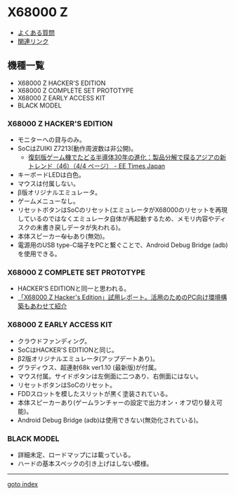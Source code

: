 # X68000 Z

* [よくある質問](faq.md)
* [関連リンク](link.md)

## 機種一覧
* X68000 Z HACKER'S EDITION
* X68000 Z COMPLETE SET PROTOTYPE
* X68000 Z EARLY ACCESS KIT
* BLACK MODEL

### X68000 Z HACKER'S EDITION
* モニターへの貸与のみ。
* SoCはZUIKI Z7213(動作周波数は非公開)。
  * [復刻版ゲーム機でたどる半導体30年の進化：製品分解で探るアジアの新トレンド（46）（4/4 ページ） - EE Times Japan](https://eetimes.itmedia.co.jp/ee/articles/2005/29/news034_4.html)
* キーボードLEDは白色。
* マウスは付属しない。
* β版オリジナルエミュレータ。
* ゲームメニューなし。
* リセットボタンはSoCのリセット(エミュレータがX68000のリセットを再現しているのではなくエミュレータ自体が再起動するため、メモリ内容やディスクの未書き戻しデータが失われる)。
* 本体スピーカー~~なし~~あり(無効)。
* 電源用のUSB type-C端子をPCと繋ぐことで、Android Debug Bridge (adb)を使用できる。

### X68000 Z COMPLETE SET PROTOTYPE
* HACKER'S EDITIONと同一と思われる。
* [「X68000 Z Hacker's Edition」試用レポート。活用のためのPC向け環境構築もあわせて紹介](https://www.4gamer.net/games/656/G065657/20230118045/)

### X68000 Z EARLY ACCESS KIT
* クラウドファンディング。
* SoCはHACKER'S EDITIONと同じ。
* β2版オリジナルエミュレータ(アップデートあり)。
* グラディウス、超連射68k ver1.10 (最新版)が付属。
* マウス付属。サイドボタンは左側面に二つあり、右側面にはない。
* リセットボタンはSoCのリセット。
* FDDスロットを模したスリットが黒く塗装されている。
* 本体スピーカーあり(ゲームランチャーの設定で出力オン・オフ切り替え可能)。
* Android Debug Bridge (adb)は使用できない(無効化されている)。

### BLACK MODEL
* 詳細未定、ロードマップには載っている。
* ハードの基本スペックの引き上げはしない模様。


----
[goto index](../README.md)
